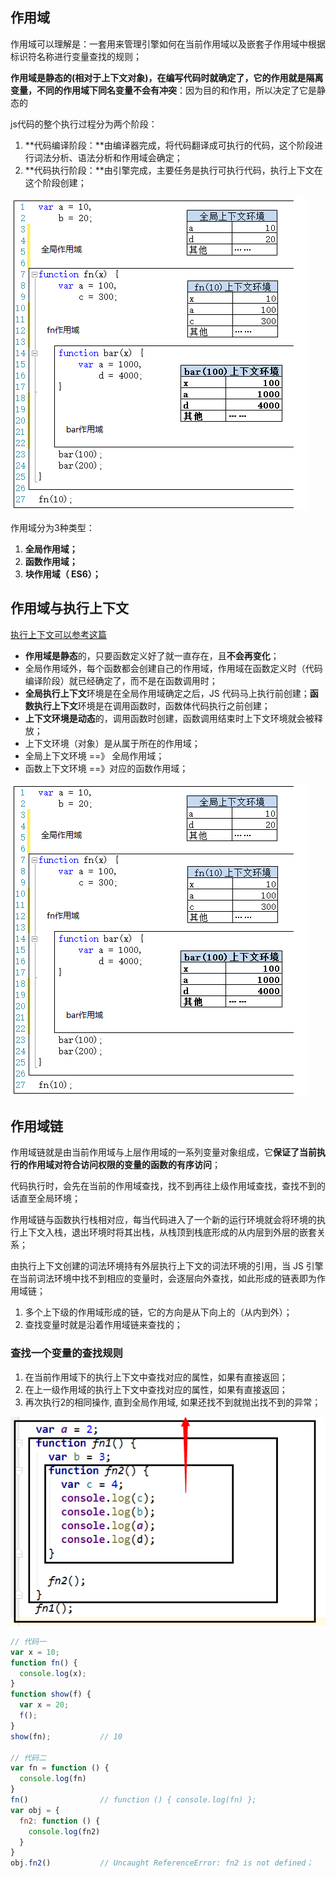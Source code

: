 ## 作用域

作用域可以理解是：一套用来管理引擎如何在当前作用域以及嵌套子作用域中根据标识符名称进行变量查找的规则；

**作用域是静态的(相对于上下文对象)，在编写代码时就确定了，它的作用就是隔离变量，不同的作用域下同名变量不会有冲突**：因为目的和作用，所以决定了它是静态的

js代码的整个执行过程分为两个阶段：

1. **代码编译阶段：**由编译器完成，将代码翻译成可执行的代码，这个阶段进行词法分析、语法分析和作用域会确定；
2. **代码执行阶段：**由引擎完成，主要任务是执行可执行代码，执行上下文在这个阶段创建；

![](../images/%E5%8E%9F%E5%9E%8B/%E4%BD%9C%E7%94%A8%E5%9F%9F1.jpg)

作用域分为3种类型：

1. **全局作用域；**
2. **函数作用域；**
3. **块作用域（ ES6）；**

## 作用域与执行上下文

[执行上下文可以参考这篇](%E6%89%A7%E8%A1%8C%E4%B8%8A%E4%B8%8B%E6%96%87%E4%B8%8E%E6%89%A7%E8%A1%8C%E6%A0%88.md)

- **作用域是静态**的，只要函数定义好了就一直存在，且**不会再变化**；
- 全局作用域外，每个函数都会创建自己的作用域，作用域在函数定义时（代码编译阶段）就已经确定了，而不是在函数调用时；
- **全局执行上下文**环境是在全局作用域确定之后，JS 代码马上执行前创建；**函数执行上下文**环境是在调用函数时，函数体代码执行之前创建；
- **上下文环境是动态**的，调用函数时创建，函数调用结束时上下文环境就会被释放；
- 上下文环境（对象）是从属于所在的作用域；
- 全局上下文环境 ==》 全局作用域；
- 函数上下文环境 ==》对应的函数作用域；

![](../images/%E5%8E%9F%E5%9E%8B/%E4%BD%9C%E7%94%A8%E5%9F%9F1.jpg)

## 作用域链

作用域链就是由当前作用域与上层作用域的一系列变量对象组成，它**保证了当前执行的作用域对符合访问权限的变量的函数的有序访问**；

代码执行时，会先在当前的作用域查找，找不到再往上级作用域查找，查找不到的话直至全局环境；

作用域链与函数执行栈相对应，每当代码进入了一个新的运行环境就会将环境的执行上下文入栈，退出环境时将其出栈，从栈顶到栈底形成的从内层到外层的嵌套关系；

由执行上下文创建的词法环境持有外层执行上下文的词法环境的引用，当 JS 引擎在当前词法环境中找不到相应的变量时，会逐层向外查找，如此形成的链表即为作用域链；

1. 多个上下级的作用域形成的链，它的方向是从下向上的（从内到外）；
2. 查找变量时就是沿着作用域链来查找的；

### 查找一个变量的查找规则

1. 在当前作用域下的执行上下文中查找对应的属性，如果有直接返回；
2. 在上一级作用域的执行上下文中查找对应的属性，如果有直接返回；
3. 再次执行2的相同操作, 直到全局作用域, 如果还找不到就抛出找不到的异常；

![](../images/%E5%8E%9F%E5%9E%8B/%E4%BD%9C%E7%94%A8%E5%9F%9F2.jpg)



```javascript
// 代码一
var x = 10;
function fn() {
  console.log(x);
}
function show(f) {
  var x = 20;
  f();
}
show(fn);			// 10

// 代码二
var fn = function () {
  console.log(fn)
}
fn()				// function () { console.log(fn) };	
var obj = {
  fn2: function () {
    console.log(fn2)
  }
}
obj.fn2()			// Uncaught ReferenceError: fn2 is not defined；
```